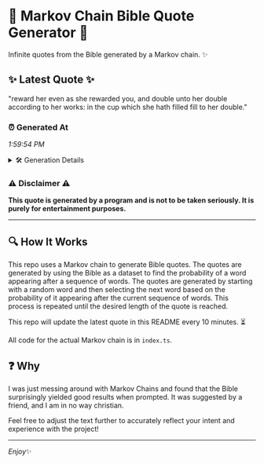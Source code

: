 # 📖 Markov Chain Bible Quote Generator 📖

Infinite quotes from the Bible generated by a Markov chain. ✨

## ✨ Latest Quote ✨
"reward her even as she rewarded you, and double unto her double according to her works: in the cup which she hath filled fill to her double."

### ⏰ Generated At
*1:59:54 PM*

<details>
    <summary>🛠️ Generation Details</summary>
    <p>
        <strong>🌱 Seed:</strong> reward<br>
        <strong>🔄 Iterations:</strong> 26<br>
        <strong>📜 Context History:</strong><br>[ reward ]: her<br>[ reward, her ]: even<br>[ reward, her, even ]: as<br>[ reward, her, even, as ]: she<br>[ reward, her, even, as, she ]: rewarded<br>[ reward, her, even, as, she, rewarded ]: you,<br>[ her, even, as, she, rewarded, you, ]: and<br>[ even, as, she, rewarded, you,, and ]: double<br>[ as, she, rewarded, you,, and, double ]: unto<br>[ she, rewarded, you,, and, double, unto ]: her<br>[ rewarded, you,, and, double, unto, her ]: double<br>[ you,, and, double, unto, her, double ]: according<br>[ and, double, unto, her, double, according ]: to<br>[ double, unto, her, double, according, to ]: her<br>[ unto, her, double, according, to, her ]: works:<br>[ her, double, according, to, her, works: ]: in<br>[ double, according, to, her, works:, in ]: the<br>[ according, to, her, works:, in, the ]: cup<br>[ to, her, works:, in, the, cup ]: which<br>[ her, works:, in, the, cup, which ]: she<br>[ works:, in, the, cup, which, she ]: hath<br>[ in, the, cup, which, she, hath ]: filled<br>[ the, cup, which, she, hath, filled ]: fill<br>[ cup, which, she, hath, filled, fill ]: to<br>[ which, she, hath, filled, fill, to ]: her<br>[ she, hath, filled, fill, to, her ]: double.<br>
    </p>
</details>

### ⚠️ Disclaimer ⚠️
**This quote is generated by a program and is not to be taken seriously. It is purely for entertainment purposes.**

---

## 🔍 How It Works

This repo uses a Markov chain to generate Bible quotes. The quotes are generated by using the Bible as a dataset to find the probability of a word appearing after a sequence of words. The quotes are generated by starting with a random word and then selecting the next word based on the probability of it appearing after the current sequence of words. This process is repeated until the desired length of the quote is reached.

This repo will update the latest quote in this README every 10 minutes. ⏳

All code for the actual Markov chain is in `index.ts`.

## ❓ Why

I was just messing around with Markov Chains and found that the Bible surprisingly yielded good results when prompted. 
It was suggested by a friend, and I am in no way christian.

Feel free to adjust the text further to accurately reflect your intent and experience with the project!

---

*Enjoy*✨
